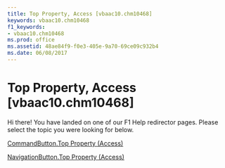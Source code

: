 ```yaml
---
title: Top Property, Access [vbaac10.chm10468]
keywords: vbaac10.chm10468
f1_keywords:
- vbaac10.chm10468
ms.prod: office
ms.assetid: 48ae84f9-f0e3-405e-9a70-69ce09c932b4
ms.date: 06/08/2017
---
```



# Top Property, Access [vbaac10.chm10468]

Hi there! You have landed on one of our F1 Help redirector pages. Please select the topic you were looking for below.

[CommandButton.Top Property (Access)](http://msdn.microsoft.com/library/0c2207a6-5d99-0409-58e5-6a9ec2716e77%28Office.15%29.aspx)

[NavigationButton.Top Property (Access)](http://msdn.microsoft.com/library/7bce7df5-2c37-ac6e-9788-f6a5a0d26940%28Office.15%29.aspx)


